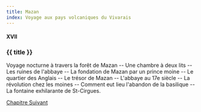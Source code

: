 ```yaml
---
title: Mazan
index: Voyage aux pays volcaniques du Vivarais
---
```


#### XVII

### {{ title }}

<div id="tltr">

Voyage nocturne à travers la forêt de Mazan -- Une chambre à deux lits -- Les
ruines de l'abbaye -- La fondation de Mazan par un prince moine -- Le quartier
des Anglais -- Le trésor de Mazan -- L'abbaye au 17e siècle -- La révolution
chez les moines -- Comment eut lieu l'abandon de la basilique -- La fontaine
exhilarante de St-Cirgues.

</div>

<div id="next">

[Chapitre Suivant](18.html)

</div>
